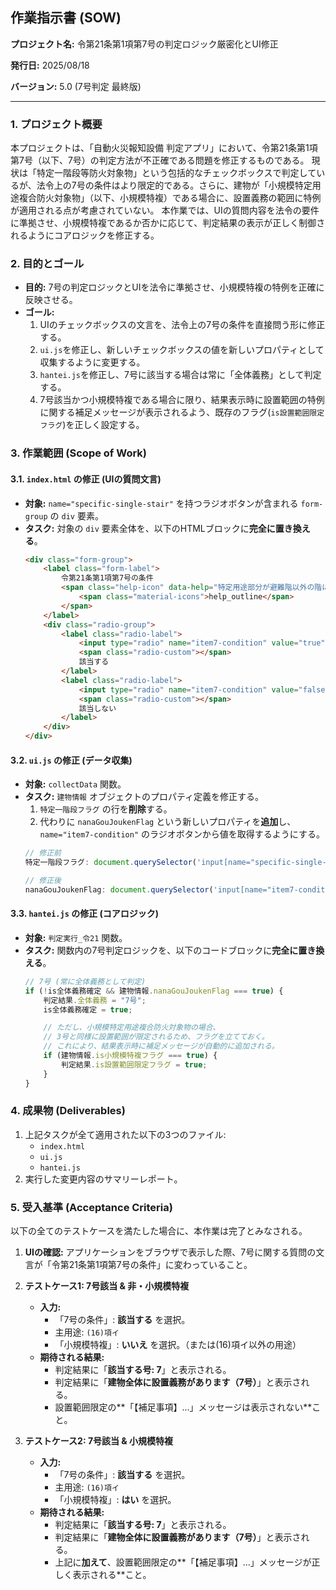 
## **作業指示書 (SOW)**

**プロジェクト名:** 令第21条第1項第7号の判定ロジック厳密化とUI修正

**発行日:** 2025/08/18

**バージョン:** 5.0 (7号判定 最終版)

---

### 1. プロジェクト概要

本プロジェクトは、「自動火災報知設備 判定アプリ」において、令第21条第1項第7号（以下、7号）の判定方法が不正確である問題を修正するものである。
現状は「特定一階段等防火対象物」という包括的なチェックボックスで判定しているが、法令上の7号の条件はより限定的である。さらに、建物が「小規模特定用途複合防火対象物」（以下、小規模特複）である場合に、設置義務の範囲に特例が適用される点が考慮されていない。
本作業では、UIの質問内容を法令の要件に準拠させ、小規模特複であるか否かに応じて、判定結果の表示が正しく制御されるようにコアロジックを修正する。

### 2. 目的とゴール

*   **目的:** 7号の判定ロジックとUIを法令に準拠させ、小規模特複の特例を正確に反映させる。
*   **ゴール:**
    1.  UIのチェックボックスの文言を、法令上の7号の条件を直接問う形に修正する。
    2.  `ui.js`を修正し、新しいチェックボックスの値を新しいプロパティとして収集するように変更する。
    3.  `hantei.js`を修正し、7号に該当する場合は常に「全体義務」として判定する。
    4.  7号該当かつ小規模特複である場合に限り、結果表示時に設置範囲の特例に関する補足メッセージが表示されるよう、既存のフラグ(`is設置範囲限定フラグ`)を正しく設定する。

### 3. 作業範囲 (Scope of Work)

#### **3.1. `index.html` の修正 (UIの質問文言)**

*   **対象:** `name="specific-single-stair"` を持つラジオボタンが含まれる `form-group` の `div` 要素。
*   **タスク:** 対象の `div` 要素全体を、以下のHTMLブロックに**完全に置き換える**。
    ```html
    <div class="form-group">
        <label class="form-label">
            令第21条第1項第7号の条件
            <span class="help-icon" data-help="特定用途部分が避難階以外の階にあり、そこから地上への直通階段が実質的に1つしかない場合にチェックします。">
                <span class="material-icons">help_outline</span>
            </span>
        </label>
        <div class="radio-group">
            <label class="radio-label">
                <input type="radio" name="item7-condition" value="true" class="radio-input">
                <span class="radio-custom"></span>
                該当する
            </label>
            <label class="radio-label">
                <input type="radio" name="item7-condition" value="false" class="radio-input" checked>
                <span class="radio-custom"></span>
                該当しない
            </label>
        </div>
    </div>
    ```

#### **3.2. `ui.js` の修正 (データ収集)**

*   **対象:** `collectData` 関数。
*   **タスク:** `建物情報` オブジェクトのプロパティ定義を修正する。
    1.  `特定一階段フラグ` の行を**削除**する。
    2.  代わりに `nanaGouJoukenFlag` という新しいプロパティを**追加**し、`name="item7-condition"` のラジオボタンから値を取得するようにする。
    ```javascript
    // 修正前
    特定一階段フラグ: document.querySelector('input[name="specific-single-stair"]:checked')?.value === 'true',

    // 修正後
    nanaGouJoukenFlag: document.querySelector('input[name="item7-condition"]:checked')?.value === 'true',
    ```

#### **3.3. `hantei.js` の修正 (コアロジック)**

*   **対象:** `判定実行_令21` 関数。
*   **タスク:** 関数内の7号判定ロジックを、以下のコードブロックに**完全に置き換える**。
    ```javascript
    // 7号 (常に全体義務として判定)
    if (!is全体義務確定 && 建物情報.nanaGouJoukenFlag === true) {
        判定結果.全体義務 = "7号";
        is全体義務確定 = true;

        // ただし、小規模特定用途複合防火対象物の場合、
        // 3号と同様に設置範囲が限定されるため、フラグを立てておく。
        // これにより、結果表示時に補足メッセージが自動的に追加される。
        if (建物情報.is小規模特複フラグ === true) {
            判定結果.is設置範囲限定フラグ = true;
        }
    }
    ```

### 4. 成果物 (Deliverables)

1.  上記タスクが全て適用された以下の3つのファイル:
    *   `index.html`
    *   `ui.js`
    *   `hantei.js`
2.  実行した変更内容のサマリーレポート。

### 5. 受入基準 (Acceptance Criteria)

以下の全てのテストケースを満たした場合に、本作業は完了とみなされる。

1.  **UIの確認:** アプリケーションをブラウザで表示した際、7号に関する質問の文言が「令第21条第1項第7号の条件」に変わっていること。

2.  **テストケース1: 7号該当 & 非・小規模特複**
    *   **入力:**
        *   「7号の条件」: **該当する** を選択。
        *   主用途: `(16)項イ`
        *   「小規模特複」: **いいえ** を選択。（または(16)項イ以外の用途）
    *   **期待される結果:**
        *   判定結果に「**該当する号: 7**」と表示される。
        *   判定結果に「**建物全体に設置義務があります（7号）**」と表示される。
        *   設置範囲限定の**「【補足事項】...」メッセージは表示されない**こと。

3.  **テストケース2: 7号該当 & 小規模特複**
    *   **入力:**
        *   「7号の条件」: **該当する** を選択。
        *   主用途: `(16)項イ`
        *   「小規模特複」: **はい** を選択。
    *   **期待される結果:**
        *   判定結果に「**該当する号: 7**」と表示される。
        *   判定結果に「**建物全体に設置義務があります（7号）**」と表示される。
        *   上記に**加えて**、設置範囲限定の**「【補足事項】...」メッセージが正しく表示される**こと。